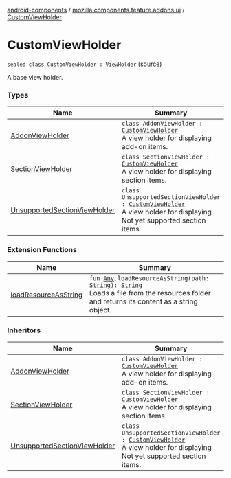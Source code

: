 [android-components](../../index.md) / [mozilla.components.feature.addons.ui](../index.md) / [CustomViewHolder](./index.md)

# CustomViewHolder

`sealed class CustomViewHolder : ViewHolder` [(source)](https://github.com/mozilla-mobile/android-components/blob/master/components/feature/addons/src/main/java/mozilla/components/feature/addons/ui/CustomViewHolder.kt#L17)

A base view holder.

### Types

| Name | Summary |
|---|---|
| [AddonViewHolder](-addon-view-holder/index.md) | `class AddonViewHolder : `[`CustomViewHolder`](./index.md)<br>A view holder for displaying add-on items. |
| [SectionViewHolder](-section-view-holder/index.md) | `class SectionViewHolder : `[`CustomViewHolder`](./index.md)<br>A view holder for displaying section items. |
| [UnsupportedSectionViewHolder](-unsupported-section-view-holder/index.md) | `class UnsupportedSectionViewHolder : `[`CustomViewHolder`](./index.md)<br>A view holder for displaying Not yet supported section items. |

### Extension Functions

| Name | Summary |
|---|---|
| [loadResourceAsString](../../mozilla.components.support.test.file/kotlin.-any/load-resource-as-string.md) | `fun `[`Any`](https://kotlinlang.org/api/latest/jvm/stdlib/kotlin/-any/index.html)`.loadResourceAsString(path: `[`String`](https://kotlinlang.org/api/latest/jvm/stdlib/kotlin/-string/index.html)`): `[`String`](https://kotlinlang.org/api/latest/jvm/stdlib/kotlin/-string/index.html)<br>Loads a file from the resources folder and returns its content as a string object. |

### Inheritors

| Name | Summary |
|---|---|
| [AddonViewHolder](-addon-view-holder/index.md) | `class AddonViewHolder : `[`CustomViewHolder`](./index.md)<br>A view holder for displaying add-on items. |
| [SectionViewHolder](-section-view-holder/index.md) | `class SectionViewHolder : `[`CustomViewHolder`](./index.md)<br>A view holder for displaying section items. |
| [UnsupportedSectionViewHolder](-unsupported-section-view-holder/index.md) | `class UnsupportedSectionViewHolder : `[`CustomViewHolder`](./index.md)<br>A view holder for displaying Not yet supported section items. |
